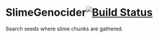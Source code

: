# SlimeGenocider[![Build Status](https://travis-ci.org/teruteru128/SlimeGenocider.svg?branch=master)](https://travis-ci.org/teruteru128/SlimeGenocider)
Search seeds where slime chunks are gathered.
